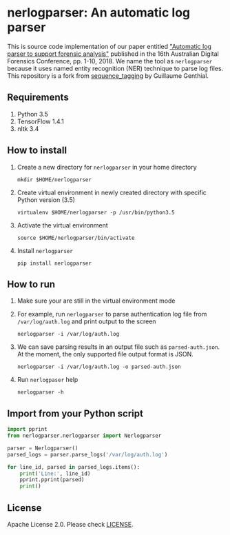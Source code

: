 # nerlogparser: An automatic log parser

This is source code implementation of our paper entitled ["Automatic log parser to support forensic analysis"](http://researchrepository.murdoch.edu.au/id/eprint/42841/) published in the 16th Australian Digital Forensics Conference, pp. 1-10, 2018. We name the tool as `nerlogparser` because it uses named entity recognition (NER) technique to parse log files. This repository is a fork from [sequence_tagging](https://github.com/guillaumegenthial/sequence_tagging) by Guillaume Genthial.

## Requirements
1. Python 3.5
2. TensorFlow 1.4.1
3. nltk 3.4

## How to install
1. Create a new directory for `nerlogparser` in your home directory

   `mkdir $HOME/nerlogparser`

2. Create virtual environment in newly created directory with specific Python version (3.5)

   `virtualenv $HOME/nerlogparser -p /usr/bin/python3.5`

3. Activate the virtual environment

   `source $HOME/nerlogparser/bin/activate`

4. Install `nerlogparser`

   `pip install nerlogparser`

## How to run
1. Make sure your are still in the virtual environment mode
2. For example, run `nerlogparser` to parse authentication log file from `/var/log/auth.log` and print output to the screen

   `nerlogparser -i /var/log/auth.log`

3. We can save parsing results in an output file such as `parsed-auth.json`. At the moment, the only supported file output format is JSON.

   `nerlogparser -i /var/log/auth.log -o parsed-auth.json`

4. Run `nerlogpaser` help

   `nerlogparser -h`

## Import from your Python script

```python
import pprint
from nerlogparser.nerlogparser import Nerlogparser  

parser = Nerlogparser()
parsed_logs = parser.parse_logs('/var/log/auth.log')  

for line_id, parsed in parsed_logs.items():
    print('Line:', line_id)
    pprint.pprint(parsed)
    print()
```    

## License
Apache License 2.0. Please check [LICENSE](https://github.com/studiawan/nerlogparser/blob/master/LICENSE.txt).
